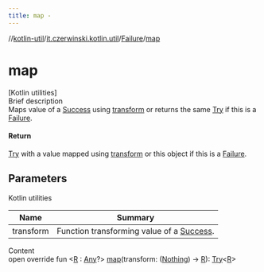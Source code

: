 ```yaml
---
title: map -
---
```

//[kotlin-util](../../index.md)/[it.czerwinski.kotlin.util](../index.md)/[Failure](index.md)/[map](map.md)



# map  
[Kotlin utilities]  
Brief description  
Maps value of a [Success](../-success/index.md) using [transform]() or returns the same [Try](../-try/index.md) if this is a [Failure](index.md).  
  


#### Return  
[Try](../-try/index.md) with a value mapped using [transform]() or this object if this is a [Failure](index.md).  
  


## Parameters  
  
Kotlin utilities  
  
|  Name|  Summary| 
|---|---|
| transform| Function transforming value of a [Success](../-success/index.md).
  
  
Content  
open override fun <[R](map.md) : [Any](https://kotlinlang.org/api/latest/jvm/stdlib/kotlin/-any/index.html)?> [map](map.md)(transform: ([Nothing](https://kotlinlang.org/api/latest/jvm/stdlib/kotlin/-nothing/index.html)) -> [R](map.md)): [Try](../-try/index.md)<[R](map.md)>  




